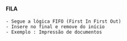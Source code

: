 #### FILA
    - Segue a lógica FIFO (First In First Out)
    - Insere no final e remove do início
    - Exemplo : Impressão de documentos
    
